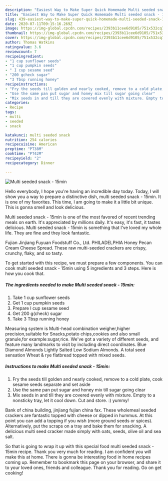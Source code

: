 ```yaml
---
description: "Easiest Way to Make Super Quick Homemade Multi seeded snack - 15min"
title: "Easiest Way to Make Super Quick Homemade Multi seeded snack - 15min"
slug: 439-easiest-way-to-make-super-quick-homemade-multi-seeded-snack-15min
date: 2020-07-11T09:15:16.269Z
image: https://img-global.cpcdn.com/recipes/2393b11cee6d9105/751x532cq70/multi-seeded-snack-15min-recipe-main-photo.jpg
thumbnail: https://img-global.cpcdn.com/recipes/2393b11cee6d9105/751x532cq70/multi-seeded-snack-15min-recipe-main-photo.jpg
cover: https://img-global.cpcdn.com/recipes/2393b11cee6d9105/751x532cq70/multi-seeded-snack-15min-recipe-main-photo.jpg
author: Thomas Watkins
ratingvalue: 3.6
reviewcount: 7
recipeingredient:
- "1 cup sunflower seeds"
- "1 cup pumpkin seeds"
- " I cup sesame seed"
- "200 gcheck sugar"
- "3 Tbsp running honey"
recipeinstructions:
- "Fry the seeds till golden and nearly cooked, remove to a cold plate, cook sesame seeds separate and set aside"
- "Use the same pan put sugar and honey mix till sugar going clear"
- "Mix seeds in and till they are covered evenly with mixture. Empty to a nonsticky tray, let it cool down. Cut and store. :) yummy!"
categories:
- Recipe
tags:
- multi
- seeded
- snack

katakunci: multi seeded snack 
nutrition: 254 calories
recipecuisine: American
preptime: "PT38M"
cooktime: "PT42M"
recipeyield: "2"
recipecategory: Dinner

---
```



![Multi seeded snack - 15min](https://img-global.cpcdn.com/recipes/2393b11cee6d9105/751x532cq70/multi-seeded-snack-15min-recipe-main-photo.jpg)

Hello everybody, I hope you're having an incredible day today. Today, I will show you a way to prepare a distinctive dish, multi seeded snack - 15min. It is one of my favorites. This time, I am going to make it a little bit unique. This is gonna smell and look delicious.

Multi seeded snack - 15min is one of the most favored of recent trending meals on earth. It's appreciated by millions daily. It's easy, it's fast, it tastes delicious. Multi seeded snack - 15min is something that I've loved my whole life. They are fine and they look fantastic.

Fujian Jinjiang Fuyuan Foodstuff Co., Ltd. PHILADELPHIA Honey Pecan Cream Cheese Spread. These raw multi-seeded crackers are crispy, crunchy, flaky, and so tasty.


To get started with this recipe, we must prepare a few components. You can cook multi seeded snack - 15min using 5 ingredients and 3 steps. Here is how you cook that.

<!--inarticleads1-->

##### The ingredients needed to make Multi seeded snack - 15min:

1. Take 1 cup sunflower seeds
1. Get 1 cup pumpkin seeds
1. Prepare  I cup sesame seed
1. Get 200 g(check) sugar
1. Take 3 Tbsp running honey


Measuring system is Multi-head combination weigher,higher precision,suitable for Snacks,potato chips,cookies and also small granule,for example:sugar,rice. We&#39;ve got a variety of different seeds, and feature many landmarks to visit by including direct coordinates. Blue Diamond Almonds Lightly Salted Low Sodium Almonds. A total seed sensation Wheat &amp; rye flatbread topped with mixed seeds. 

<!--inarticleads2-->

##### Instructions to make Multi seeded snack - 15min:

1. Fry the seeds till golden and nearly cooked, remove to a cold plate, cook sesame seeds separate and set aside
1. Use the same pan put sugar and honey mix till sugar going clear
1. Mix seeds in and till they are covered evenly with mixture. Empty to a nonsticky tray, let it cool down. Cut and store. :) yummy!


Bank of china building, jinjiang fujian china fax. These wholemeal seeded crackers are fantastic topped with cheese or dipped in hummus. At this point you can add a topping if you wish (more ground seeds or spices). Alternatively, put the scraps on a tray and bake them for snacking. A delicious multi seed cracker made simply with oats, seeds, olive oil and sea salt. 

So that is going to wrap it up with this special food multi seeded snack - 15min recipe. Thank you very much for reading. I am confident you will make this at home. There is gonna be interesting food in home recipes coming up. Remember to bookmark this page on your browser, and share it to your loved ones, friends and colleague. Thank you for reading. Go on get cooking!
